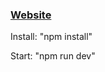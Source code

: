 <h3><a href="hot-link.vercel.app" target="blank">Website</a></h3>

Install: "npm install"

Start: "npm run dev"
